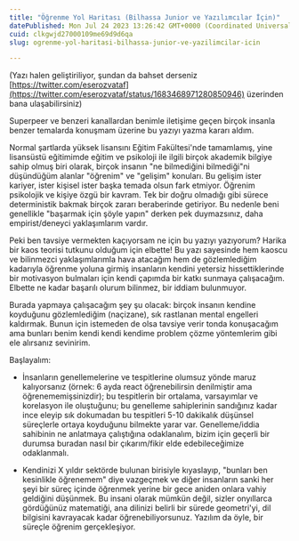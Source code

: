 ```yaml
---
title: "Öğrenme Yol Haritası (Bilhassa Junior ve Yazılımcılar İçin)"
datePublished: Mon Jul 24 2023 13:26:42 GMT+0000 (Coordinated Universal Time)
cuid: clkgwjd27000109me69d9d6qa
slug: ogrenme-yol-haritasi-bilhassa-junior-ve-yazilimcilar-icin

---
```


(Yazı halen geliştiriliyor, şundan da bahset derseniz [https://twitter.com/eserozvataf](https://twitter.com/eserozvataf/status/1683468971280850946) üzerinden bana ulaşabilirsiniz)

Superpeer ve benzeri kanallardan benimle iletişime geçen birçok insanla benzer temalarda konuşmam üzerine bu yazıyı yazma kararı aldım.

Normal şartlarda yüksek lisansını Eğitim Fakültesi'nde tamamlamış, yine lisansüstü eğitimimde eğitim ve psikoloji ile ilgili birçok akademik bilgiye sahip olmuş biri olarak, birçok insanın "ne bilmediğini bilmediği"ni düşündüğüm alanlar "öğrenim" ve "gelişim" konuları. Bu gelişim ister kariyer, ister kişisel ister başka temada olsun fark etmiyor. Öğrenim psikolojik ve kişiye özgü bir kavram. Tek bir doğru olmadığı gibi sürece deterministik bakmak birçok zararı beraberinde getiriyor. Bu nedenle beni genellikle "başarmak için şöyle yapın" derken pek duymazsınız, daha empirist/deneyci yaklaşımlarım vardır.

Peki ben tavsiye vermekten kaçıyorsam ne için bu yazıyı yazıyorum? Harika bir kaos teorisi tutkunu olduğum için elbette! Bu yazı sayesinde hem kaoscu ve bilinmezci yaklaşımlarımla hava atacağım hem de gözlemlediğim kadarıyla öğrenme yoluna girmiş insanların kendini yetersiz hissettiklerinde bir motivasyon bulmaları için kendi çapımda bir katkı sunmaya çalışacağım. Elbette ne kadar başarılı olurum bilinmez, bir iddiam bulunmuyor.

Burada yapmaya çalışacağım şey şu olacak: birçok insanın kendine koyduğunu gözlemlediğim (naçizane), sık rastlanan mental engelleri kaldırmak. Bunun için istemeden de olsa tavsiye verir tonda konuşacağım ama bunları benim kendi kendi kendime problem çözme yöntemlerim gibi ele alırsanız sevinirim.

Başlayalım:

* İnsanların genellemelerine ve tespitlerine olumsuz yönde maruz kalıyorsanız (örnek: 6 ayda react öğrenebilirsin denilmiştir ama öğrenememişsinizdir); bu tespitlerin bir ortalama, varsayımlar ve korelasyon ile oluştuğunu; bu genelleme sahiplerinin sandığınız kadar ince eleyip sık dokumadan bu tespitleri 5-10 dakikalık düşünsel süreçlerle ortaya koyduğunu bilmekte yarar var. Genelleme/iddia sahibinin ne anlatmaya çalıştığına odaklanalım, bizim için geçerli bir durumsa buradan nasıl bir çıkarım/fikir elde edebileceğimize odaklanmalı.
    
* Kendinizi X yıldır sektörde bulunan birisiyle kıyaslayıp, "bunları ben kesinlikle öğrenemem" diye vazgeçmek ve diğer insanların sanki her şeyi bir süreç içinde öğrenmek yerine bir gece aniden onlara vahiy geldiğini düşünmek. Bu insani olarak mümkün değil, sizler onyıllarca gördüğünüz matematiği, ana dilinizi belirli bir sürede geometri'yi, dil bilgisini kavrayacak kadar öğrenebiliyorsunuz. Yazılım da öyle, bir süreçle öğrenim gerçekleşiyor.